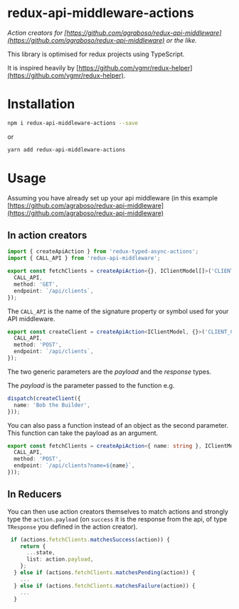 redux-api-middleware-actions
============================
_Action creators for [https://github.com/agraboso/redux-api-middleware](https://github.com/agraboso/redux-api-middleware) or the like._

This library is optimised for redux projects using TypeScript.

It is inspired heavily by [https://github.com/vgmr/redux-helper](https://github.com/vgmr/redux-helper).

# Installation

```bash
npm i redux-api-middleware-actions --save
```
or
```bash
yarn add redux-api-middleware-actions
```

# Usage

Assuming you have already set up your api middleware (in this example [https://github.com/agraboso/redux-api-middleware](https://github.com/agraboso/redux-api-middleware)

## In action creators

```ts
import { createApiAction } from 'redux-typed-async-actions';
import { CALL_API } from 'redux-api-middleware';

export const fetchClients = createApiAction<{}, IClientModel[]>('CLIENTS_FETCH', {
  CALL_API,
  method: 'GET',
  endpoint: `/api/clients`,
});
```

The `CALL_API` is the name of the signature property or symbol used for your API middleware.

```ts
export const createClient = createApiAction<IClientModel, {}>('CLIENT_CREATE', {
  CALL_API,
  method: 'POST',
  endpoint: `/api/clients`,
});
```

The two generic parameters are the *payload* and the *response* types.

The *payload* is the parameter passed to the function e.g.

```ts
dispatch(createClient({
  name: 'Bob the Builder',
}));
```

You can also pass a function instead of an object as the second parameter.
This function can take the payload as an argument.

```ts
export const fetchClients = createApiAction<{ name: string }, IClientModel[]>('FETCH_CLIENTS', ({name}) => ({
  CALL_API,
  method: 'POST',
  endpoint: `/api/clients?name=${name}`,
}));
```

## In Reducers

You can then use action creators themselves to match actions and strongly type the `action.payload` (on `success` it is the response from the api, of type `TResponse` you defined in the action creator).

```ts
 if (actions.fetchClients.matchesSuccess(action)) {
    return {
      ...state,
      list: action.payload,
    };
  } else if (actions.fetchClients.matchesPending(action)) {
    ...
  } else if (actions.fetchClients.matchesFailure(action)) {
    ...
  }
```
